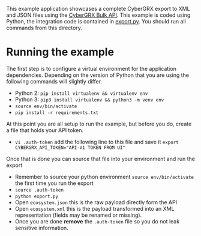 This example application showcases a complete CyberGRX export to XML and JSON files using the [CyberGRX Bulk API](https://api.cybergrx.com/bulk-v1/swagger/).  This example is coded using Python, the integration code is contained in [export.py](./export.py).  You should run all commands from this directory.

# Running the example
The first step is to configure a virtual environment for the application dependencies.  Depending on the version of Python that you are using the following commands will slightly differ.
- Python 2: `pip install virtualenv && virtualenv env`
- Python 3: `pip3 install virtualenv && python3 -m venv env`
- `source env/bin/activate`
- `pip install -r requirements.txt`

At this point you are all setup to run the example, but before you do, create a file that holds your API token. 
- `vi .auth-token` add the following line to this file and save it `export CYBERGRX_API_TOKEN="API-V1 TOKEN FROM UI"`

Once that is done you can source that file into your environment and run the export
- Remember to source your python environment `source env/bin/activate` the first time you run the export
- `source .auth-token`
- `python export.py`
- Open `ecosystem.json` this is the raw payload directly form the API
- Open `ecosystem.xml` this is the payload transformed into an XML representation (fields may be renamed or missing).
- Once you are done **remove** the `.auth-token` file so you do not leak sensitive information.
